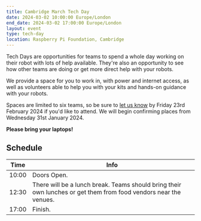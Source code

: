 ```yaml
---
title: Cambridge March Tech Day
date: 2024-03-02 10:00:00 Europe/London
end_date: 2024-03-02 17:00:00 Europe/London
layout: event
type: tech-day
location: Raspberry Pi Foundation, Cambridge
---
```


Tech Days are opportunities for teams to spend a whole day working on their
robot with lots of help available. They're also an opportunity to see how other
teams are doing or get more direct help with your robots.

We provide a space for you to work in, with power and internet access, as well
as volunteers able to help you with your kits and hands-on guidance with your
robots.

Spaces are limited to six teams, so be sure to [let us know][tech-day-signup] by
Friday 23rd February 2024 if you'd like to attend.  We will begin confirming
places from Wednesday 31st January 2024.

**Please bring your laptops!**

## Schedule

| Time  | Info |
|-------|------|
| 10:00 | Doors Open. |
| 12:30 | There will be a lunch break. Teams should bring their own lunches or get them from food vendors near the venues. |
| 17:00 | Finish. |

[tech-day-signup]: https://forms.gle/orwWr8DBkMg2CVTf9
